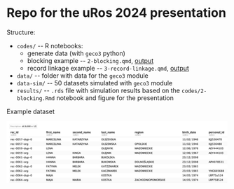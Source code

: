 # Repo for the uRos 2024 presentation

Structure:

-   `codes/` -- R notebooks:
      - generate data (with `geco3` python) 
      - blocking example -- `2-blocking.qmd`, [output](https://htmlpreview.github.io/?https://raw.githubusercontent.com/ncn-foreigners/uRos2024-blocking/2-blocking.html)
      - record linkage example -- `3-record-linkage.qmd`, [output](https://htmlpreview.github.io/?https://raw.githubusercontent.com/ncn-foreigners/uRos2024-blocking/3-record-linkage.html)
-   `data/` -- folder with data for the `geco3` module
-   `data-sim/` -- 50 datasets simulated with `geco3` module
-   `results/` -- `.rds` file with simulation results based on the `codes/2-blocking.Rmd` notebook and figure for the presentation

Example dataset

![](example-data.png)
